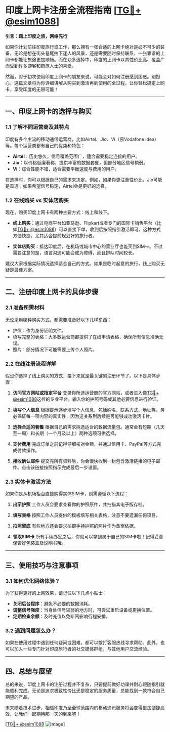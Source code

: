 # 印度上网卡注册全流程指南 [[TG💪+ @esim1088](https://t.me/s/esim1088)]

**引言：踏上印度之旅，网络先行**

如果你计划前往印度旅行或工作，那么拥有一张合适的上网卡绝对是必不可少的装备。无论是想在街头巷尾拍下迷人的风景，还是需要随时保持联系，一张靠谱的上网卡都能让旅途更加顺畅。而在众多选择中，印度的上网卡以其性价比高、覆盖广而受到许多游客和商旅人士的喜爱。

然而，对于初次使用印度上网卡的朋友来说，可能会对如何注册感到困惑。别担心，这篇文章将为你详细讲解从购买到激活再到使用的全过程，让你轻松搞定上网卡，享受印度的无限可能！

---

## 一、印度上网卡的选择与购买

### 1.1 了解不同运营商及其特点

印度有多个主流的移动通信运营商，比如Airtel、Jio、Vi（原Vodafone Idea）等。每个运营商都有自己的优势和特色：

- **Airtel**：历史悠久，信号覆盖范围广，适合需要稳定连接的用户。
- **Jio**：以价格低廉著称，提供丰富的数据套餐，但部分地区信号稍弱。
- **Vi**：综合性能不错，适合需要平衡速度与费用的用户。

在选择时，你可以根据自己的需求来决定。例如，如果你更注重性价比，Jio可能是首选；如果希望信号稳定，Airtel会是更好的选择。

### 1.2 在线购买 vs 实体店购买

现在，购买印度上网卡有两种主要方式：线上和线下。

- **线上购买**：通过电商平台如亚马逊、Flipkart或者专门的国际卡销售平台（比如[TG💪+ @esim1088](https://t.me/s/esim1088)）可以直接下单，收到后按照指引激活即可。这种方式方便快捷，尤其适合提前规划好的旅行者。
  
- **实体店购买**：抵达印度后，在机场或城市中心的营业厅也能买到SIM卡。不过需要注意的是，语言沟通可能会成为障碍，而且排队时间较长。

建议大家根据实际情况选择适合自己的方式。如果是临时起意的旅行，线上购买无疑是最佳方案。

---

## 二、注册印度上网卡的具体步骤

### 2.1 准备所需材料

无论采用哪种购买方式，都需要准备好以下几样东西：

- 护照：作为身份证明文件。
- 填写完整的表格：大多数运营商都提供了在线申请表格，确保所有信息准确无误。
- 照片：部分情况下可能需要上传个人照片。

### 2.2 在线注册流程详解

假设你选择了线上购买的方式，接下来就是最关键的注册环节了。以下是具体步骤：

1. **访问官方网站或指定平台**
   登录你所选运营商的官方网站，或者进入像[TG💪+ @esim1088](https://t.me/s/esim1088)这样的专业平台。输入你的护照号码或其他必要信息进行验证。

2. **填写个人信息**
   根据提示逐步填写个人信息，包括姓名、联系方式、地址等。务必保证每一项内容的真实性，因为这关系到后续是否能够成功激活卡片。

3. **选择合适的套餐**
   根据自己的需求挑选适合的数据流量包。通常会有短期（几天至一周）和长期（一个月及以上）两种选项可供选择。

4. **支付费用**
   完成订单之前记得仔细核对金额，并通过信用卡、PayPal等方式完成付款操作。

5. **接收确认邮件**
   提交完所有资料后，你会很快收到一封包含激活链接的电子邮件。点击该链接按照指示完成最后一步设置。

### 2.3 实体卡激活方法

如果你是从机场柜台直接购得实体SIM卡，则需遵循以下流程：

1. **出示护照**
   工作人员会要求查看你的护照原件，并扫描其电子版存档。

2. **填写表格**
   按照工作人员提供的模板填写相关表格，注意不要遗漏任何项目。

3. **拍照留底**
   有些地方还会要求拍摄手持护照的照片作为备案依据。

4. **领取SIM卡**
   所有手续办妥之后，你就可以拿到属于自己的SIM卡啦！记得妥善保管好包装盒及说明书哦。

---

## 三、使用技巧与注意事项

### 3.1 如何优化网络体验？

为了获得更好的上网效果，请记住以下几点小贴士：

- **关闭后台程序**：避免不必要的数据消耗。
- **调整信号强度**：当身处信号较弱的地方时，可尝试重启设备或更换位置。
- **定期检查余额**：及时充值以免断网影响行程安排。

### 3.2 遇到问题怎么办？

如果在使用过程中遇到任何疑问或困难，都可以拨打客服热线寻求帮助。此外，也可以加入一些专门针对印度旅行者的社交媒体群组，与其他用户交流经验。

---

## 四、总结与展望

总的来说，印度上网卡的注册过程并不复杂，只要提前做好功课并耐心跟随指引就能顺利完成。无论是追求极致性价比还是稳定的服务质量，总能找到一款符合自己期望的产品。

未来随着技术进步，相信印度乃至全球范围内的移动通讯服务将会变得更加便捷高效。让我们一起期待那一天的到来吧！

[[TG💪+ @esim1088](https://t.me/s/esim1088) ![Image](https://i.postimg.cc/4NQfJmqS/Snipaste-2025-05-13-00-14-12.png)]